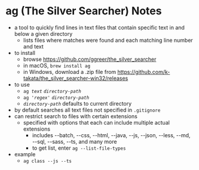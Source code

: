 # ag (The Silver Searcher) Notes

* a tool to quickly find lines in text files that
  contain specific text in and below a given directory
  * lists files where matches were found
    and each matching line number and text
* to install
  * browse https://github.com/ggreer/the_silver_searcher
  * in macOS, `brew install ag`
  * in Windows, download a .zip file from
    https://github.com/k-takata/the_silver_searcher-win32/releases
* to use
  * `ag `*`text`* *`directory-path`*
  * `ag '`*`regex`*`'`&nbsp;*`directory-path`*
  * *`directory-path`* defaults to current directory
* by default searches all text files not specified in `.gitignore`
* can restrict search to files with certain extensions
  * specified with options that each can
    include multiple actual extensions
    * includes --batch, --css, --html, --java, --js, --json,
      --less, --md, --sql, --sass, --ts, and many more
    * to get list, enter `ag --list-file-types`
* example
  * `ag class --js --ts`
